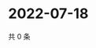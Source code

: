 # 2022-07-18

共 0 条

<!-- BEGIN WEIBO -->
<!-- 最后更新时间 Mon Jul 18 2022 18:19:26 GMT+0800 (China Standard Time) -->

<!-- END WEIBO -->
